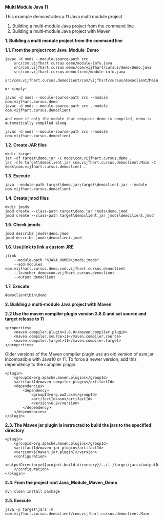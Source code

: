 **Multi Module Java 11**
	
This example demonstrates a 11 Java multi module project 

1. Building a multi-module Java project from the command line 
2. Building a multi-module Java project with Maven
	

**1. Building a multi module project from the command line**
	
**1.1. From the project root Java_Module_Demo**
	
  	javac -d mods --module-source-path src 
		src/com.vijfhart.cursus.demo/module-info.java
		src/com.vijfhart.cursus.demo/com/vijfhart/cursus/demo/Demo.java
		src/com.vijfhart.cursus.democlient/module-info.java
		src/com.vijfhart.cursus.democlient/com/vijfhart/cursus/democlient/Main.java
		
	or simply:
	
	javac -d mods --module-source-path src --module com.vijfhart.cursus.demo
	javac -d mods --module-source-path src --module com.vijfhart.cursus.democlient
	
	and even if only the module that requires demo is compiled, demo is automatically compiled along
	
	javac -d mods --module-source-path src --module com.vijfhart.cursus.democlient
	
	
	
**1.2. Create JAR files**
	
	mkdir target
  	jar -cf target\demo.jar -C mods\com.vijfhart.cursus.demo .
  	jar -cfe target\democlient.jar com.vijfhart.cursus.democlient.Main -C mods\com.vijfhart.cursus.democlient .
	
**1.3. Execute**
	
  	java --module-path target\demo.jar;target\democlient.jar --module com.vijfhart.cursus.democlient
	
**1.4. Create jmod files**
	
	mkdir jmods
  	jmod create --class-path target\demo.jar jmods\demo.jmod
  	jmod create --class-path target\democlient.jar jmods\democlient.jmod
	
**1.5. Check jmods**

  	jmod describe jmods\demo.jmod
  	jmod describe jmods\democlient.jmod
	
**1.6. Use jlink to link a custom JRE**
	
	jlink
		--module-path "%JAVA_HOME%\jmods;jmods" 
		--add-modules com.vijfhart.cursus.demo,com.vijfhart.cursus.democlient 
		--launcher demo=com.vijfhart.cursus.democlient 
		--output democlient
	
**1.7. Execute**
	
  	democlient\bin\demo
	  

**2. Building a multi-module Java project with Maven** 

**2.2 Use the maven compiler plugin version 3.8.0 and set source and target release to 11**

	<properties>
		<maven.compiler.plugin>3.8.0</maven.compiler.plugin>
		<maven.compiler.source>11</maven.compiler.source>
		<maven.compiler.target>11</maven.compiler.target>
	</properties>

Older versions of the Maven compiler plugin use an old version of asm.jar incompatible with Java10 or 11. To force a newer version, add this dependency to the compiler plugin.

	<plugin>
  		<groupId>org.apache.maven.plugins</groupId>
  	  	<artifactId>maven-compiler-plugin</artifactId>
		<dependencies>
			<dependency>
				<groupId>org.ow2.asm</groupId>
				<artifactId>asm</artifactId>
				<version>6.2</version>
			</dependency>
		</dependencies>
	</plugin>
	
**2.3. The Maven jar plugin is instructed to build the jars to the specified directory**
	
	<plugin>
		<groupId>org.apache.maven.plugins</groupId>
		<artifactId>maven-jar-plugin</artifactId>
		<version>${maven.jar.plugin}</version>
		<configuration>
			<outputDirectory>${project.build.directory}/../../target/jars</outputDirectory>
		</configuration>
	</plugin>


**2.4. From the project root Java_Module_Maven_Demo**

  	mvn clean install package

**2.5. Execute**

  	java -p target\jars -m com.vijfhart.cursus.democlient/com.vijfhart.cursus.democlient.Main
	 
